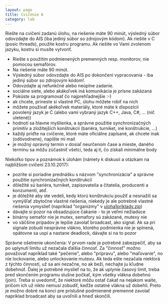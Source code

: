 ```yaml
---
layout: page
title: Cvičenie 6
category: lab
---
```



Riešte na cvičení zadanú úlohu, na riešenie máte 90 minút, výsledný súbor odovzdajte do AIS (iba jediný súbor so zdrojovým kódom). Ak riešite v C (posic threads), použite kostru programu. Ak riešite vo Vami zvolenom jazyku, kostru si musíte vytvoriť.

- Riešte s použitím podmienených premenných resp. monitorov, nie pomocou semafórov.
- Na riešenie máte 90 minút.
- Výsledný súbor odovzdajte do AIS po dokončení vypracovania - iba jediný súbor so zdrojovým kódom!.
- Odovzdajte aj nefunkčné alebo neúplne zadanie.
- sociálne siete, alebo akákoľvek iná komunikácia je prísne zakázaná
- Pokúste sa programovať čo najprehľadnejšie :-)
- ak chcete, prineste si vlastné PC, úlohu môžete robiť na nich
- môžete používať akékoľvek materiály, ktoré máte k dispozícií
- povolený jazyk je C (alebo vami vybraný jazyk C++, Java, C#, ... (nič uletené))
- hodnotí sa hlavne myšlienka, a správne použitie synchronizačných primitív a zložitejších konštrukcií (bariéra, turniket, iné konštrukcie, ...)
- každý príďte na cvičenie, ktoré máte oficiálne zapísané, ak chcete inak (odôvodnene), napíšte mi mail
- je možný opravný termín v dosiaľ neurčenom čase a mieste, daného termínu sa môžu zúčastniť všetci, teda aj tí, čo získali minimálne body

Niekoľko tipov a poznámok k úlohám (námety k diskusii a otázkam na najbližšom cvičení 23.10.2017):
- pozrite si poriadne prednášku s názvom "synchronizácia" a správne použitie synchronizačných konštrukcií
- dôležité sú bariéra, turniket, zapisovatelia a čitatelia, producenti a konzumenti, atď.
- je dôležité aby ste vedeli, kedy ktorú konštrukciu použiť a nesnažili sa vymýšľať zbytočne vlastné riešenia, niekedy je ale potrebné vlastné riešenia vymyslieť (napríklad "organizmy" v [uloha1priklady.zip](labs/uloha1priklady.zip))
- dávajte si pozor na obsadzujúce čakanie - to je veľmi nežiadúce
- binárny semafór nie je mutex, semafory sú zakázané, mutexy nie
- vo väčšine prípadov je lepšie zavolať broadcast, ako signal. Ak sa pri signale zobudí nesprávne vlákno, ktorého podmienka nie je splnená, opätovne sa uspí a nastane deadlock, dávajte si na to pozor

Správne ošetrenie ukončenia:
V prvom rade je potrebné zabezpečiť, aby sa po uplynutí limitu už nezačala ďalšia činnosť. Za "činnosť" možno považovať napríklad také "pečenie", alebo "prípravu", alebo "maľovanie", no nie lockovanie, alebo unlockovanie mutexu. Ak teda ešte nezačala niektorá z týchto činností, už sa ani nezačne, no ak beží, nechajte ju kľudne dobehnúť. Ďalej je potrebné myslieť na to, že ak uplynie časový limit, treba pred skončením programu slušne počkať, kým všetky vlákna dobehnú (join). Treba si uvedomiť, že niektoré môžu ostať čakať na nejakom waite, pričom ich už nikto nemusí zobudiť, keďže ostatné vlákna už dobehli. Preto je možno dobré na konci pre príslušné podmienené premenné zavolať napríklad broadcast aby sa uvoľnili a hneď skončili.
